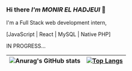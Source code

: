 ### Hi there *I'm MONIR EL HADJEUI* 👋

I'm a Full Stack web development intern,

[JavaScript | React | MySQL | Native PHP]

IN PROGRESS...



| ![Anurag's GitHub stats](https://github-readme-stats.vercel.app/api?username=monirel-hash&show_icons=true&theme=transparent) | [![Top Langs](https://github-readme-stats.vercel.app/api/top-langs/?username=monirel-hash&langs_count=8&show_icons=true&theme=transparent)](https://github.com/anuraghazra/github-readme-stats) |
|:-:|:-:|



<!--
** MONIR EL HADJEUI is a ✨ _special_ ✨ repository because its `README.md` (this file) appears on your GitHub profile.

Here are some ideas to get you started:

- 🔭 I’m currently working on ...
- 🌱 I’m currently learning ...
- 👯 I’m looking to collaborate on ...
- 🤔 I’m looking for help with ...
- 💬 Ask me about ...
- 📫 How to reach me: ...
- 😄 Pronouns: ...
- ⚡ Fun fact: ...
-->





